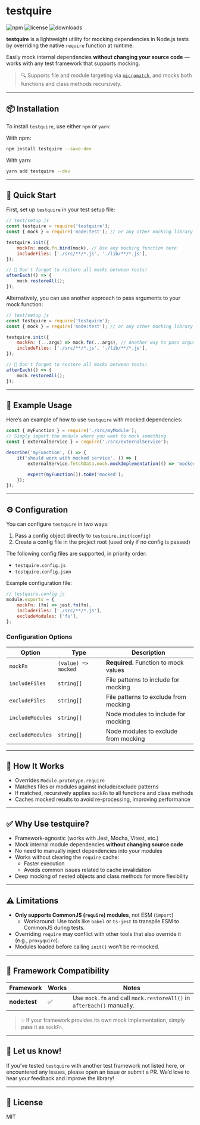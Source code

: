 # testquire

![npm](https://img.shields.io/npm/v/testquire)
![license](https://img.shields.io/npm/l/testquire)
![downloads](https://img.shields.io/npm/dt/testquire)

**testquire** is a lightweight utility for mocking dependencies in Node.js tests by overriding the native `require` function at runtime.

Easily mock internal dependencies **without changing your source code** — works with any test framework that supports mocking.

> 🔍 Supports file and module targeting via [`micromatch`](https://www.npmjs.com/package/micromatch), and mocks both functions and class methods recursively.

---

## 📦 Installation

To install `testquire`, use either `npm` or `yarn`:

With npm:

```bash
npm install testquire --save-dev
```

With yarn:

```bash
yarn add testquire --dev
```

---

## 🚀 Quick Start

First, set up `testquire` in your test setup file:

```js
// test/setup.js
const testquire = require('testquire');
const { mock } = require('node:test'); // or any other mocking library

testquire.init({
    mockFn: mock.fn.bind(mock), // Use any mocking function here
    includeFiles: ['./src/**/*.js', './lib/**/*.js'],
});

// 🔁 Don't forget to restore all mocks between tests!
afterEach(() => {
    mock.restoreAll();
});
```

Alternatively, you can use another approach to pass arguments to your mock function:

```js
// test/setup.js
const testquire = require('testquire');
const { mock } = require('node:test'); // or any other mocking library

testquire.init({
    mockFn: (...args) => mock.fn(...args), // Another way to pass arguments to your mock function
    includeFiles: ['./src/**/*.js', './lib/**/*.js'],
});

// 🔁 Don't forget to restore all mocks between tests!
afterEach(() => {
    mock.restoreAll();
});
```

---

## 🧪 Example Usage

Here’s an example of how to use `testquire` with mocked dependencies:

```js
const { myFunction } = require('./src/myModule');
// Simply import the module where you want to mock something
const { externalService } = require('./src/externalService');

describe('myFunction', () => {
    it('should work with mocked service', () => {
        externalService.fetchData.mock.mockImplementation(() => 'mocked');

        expect(myFunction()).toBe('mocked');
    });
});
```

---

## ⚙️ Configuration

You can configure `testquire` in two ways:

1. Pass a config object directly to `testquire.init(config)`
2. Create a config file in the project root (used only if no config is passed)

The following config files are supported, in priority order:

- `testquire.config.js`
- `testquire.config.json`

Example configuration file:

```js
// testquire.config.js
module.exports = {
    mockFn: (fn) => jest.fn(fn),
    includeFiles: ['./src/**/*.js'],
    excludeModules: ['fs'],
};
```

### Configuration Options

| Option           | Type                | Description                           |
|------------------|---------------------|---------------------------------------|
| `mockFn`         | `(value) => mocked` | **Required.** Function to mock values |
| `includeFiles`   | `string[]`          | File patterns to include for mocking  |
| `excludeFiles`   | `string[]`          | File patterns to exclude from mocking |
| `includeModules` | `string[]`          | Node modules to include for mocking   |
| `excludeModules` | `string[]`          | Node modules to exclude from mocking  |

---

## 🔧 How It Works

- Overrides `Module.prototype.require`
- Matches files or modules against include/exclude patterns
- If matched, recursively applies `mockFn` to all functions and class methods
- Caches mocked results to avoid re-processing, improving performance

---

## ✅ Why Use testquire?

- Framework-agnostic (works with Jest, Mocha, Vitest, etc.)
- Mock internal module dependencies **without changing source code**
- No need to manually inject dependencies into your modules
- Works without clearing the `require` cache:
    - Faster execution
    - Avoids common issues related to cache invalidation
- Deep mocking of nested objects and class methods for more flexibility

---

## ⚠️ Limitations

- **Only supports CommonJS (`require`) modules**, not ESM (`import`)
    - Workaround: Use tools like `babel` or `ts-jest` to transpile ESM to CommonJS during tests.
- Overriding `require` may conflict with other tools that also override it (e.g., `proxyquire`).
- Modules loaded before calling `init()` won’t be re-mocked.

---

## 🧩 Framework Compatibility

| Framework     | Works | Notes                                                                 |
|---------------|-------|-----------------------------------------------------------------------|
| **node:test** | ✅     | Use `mock.fn` and call `mock.restoreAll()` in `afterEach()` manually. |

> 💡 If your framework provides its own mock implementation, simply pass it as `mockFn`.

---

## 💬 Let us know!

If you’ve tested `testquire` with another test framework not listed here, or encountered any issues, please open an
issue or submit a PR. We’d love to hear your feedback and improve the library!

---

## 📝 License

MIT
